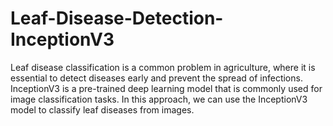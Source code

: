 # Leaf-Disease-Detection-InceptionV3

Leaf disease classification is a common problem in agriculture, where it is essential to detect diseases early and prevent the spread of infections. InceptionV3 is a pre-trained deep learning model that is commonly used for image classification tasks. In this approach, we can use the InceptionV3 model to classify leaf diseases from images.

